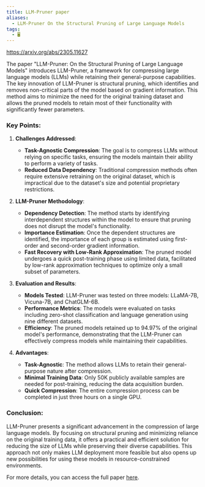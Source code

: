 ```yaml
---
title: LLM-Pruner paper
aliases:
  - LLM-Pruner On the Structural Pruning of Large Language Models
tags:
  - 🖥️
---
```


https://arxiv.org/abs/2305.11627

The paper "LLM-Pruner: On the Structural Pruning of Large Language Models" introduces LLM-Pruner, a framework for compressing large language models (LLMs) while retaining their general-purpose capabilities. The key innovation of LLM-Pruner is structural pruning, which identifies and removes non-critical parts of the model based on gradient information. This method aims to minimize the need for the original training dataset and allows the pruned models to retain most of their functionality with significantly fewer parameters.

### Key Points:

1. **Challenges Addressed**:
    - **Task-Agnostic Compression**: The goal is to compress LLMs without relying on specific tasks, ensuring the models maintain their ability to perform a variety of tasks.
    - **Reduced Data Dependency**: Traditional compression methods often require extensive retraining on the original dataset, which is impractical due to the dataset's size and potential proprietary restrictions.

2. **LLM-Pruner Methodology**:
    - **Dependency Detection**: The method starts by identifying interdependent structures within the model to ensure that pruning does not disrupt the model's functionality.
    - **Importance Estimation**: Once the dependent structures are identified, the importance of each group is estimated using first-order and second-order gradient information.
    - **Fast Recovery with Low-Rank Approximation**: The pruned model undergoes a quick post-training phase using limited data, facilitated by low-rank approximation techniques to optimize only a small subset of parameters.

3. **Evaluation and Results**:
    - **Models Tested**: LLM-Pruner was tested on three models: LLaMA-7B, Vicuna-7B, and ChatGLM-6B.
    - **Performance Metrics**: The models were evaluated on tasks including zero-shot classification and language generation using nine different datasets.
    - **Efficiency**: The pruned models retained up to 94.97% of the original model's performance, demonstrating that the LLM-Pruner can effectively compress models while maintaining their capabilities.

4. **Advantages**:
    - **Task-Agnostic**: The method allows LLMs to retain their general-purpose nature after compression.
    - **Minimal Training Data**: Only 50K publicly available samples are needed for post-training, reducing the data acquisition burden.
    - **Quick Compression**: The entire compression process can be completed in just three hours on a single GPU.

### Conclusion:
LLM-Pruner presents a significant advancement in the compression of large language models. By focusing on structural pruning and minimizing reliance on the original training data, it offers a practical and efficient solution for reducing the size of LLMs while preserving their diverse capabilities. This approach not only makes LLM deployment more feasible but also opens up new possibilities for using these models in resource-constrained environments.

For more details, you can access the full paper [here](https://arxiv.org/abs/2305.11627).
